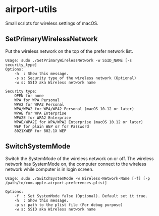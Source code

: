 # airport-utils
Small scripts for wireless settings of macOS.

## SetPrimaryWirelessNetwork

Put the wireless network on the top of the prefer network list.

    Usage: sudo ./SetPrimaryWirelessNetwork -w SSID_NAME [-s security_type]
    Options:
        -h  : Show this message.
        -s s: Security type of the wireless network (Optional)
        -w s: SSID aka Wireless network name

    Security type:
        OPEN for none
        WPA for WPA Personal
        WPA2 for WPA2 Personal
        WPA/WPA2 for WPA/WPA2 Personal (macOS 10.12 or later)
        WPAE for WPA Enterprise
        WPA2E for WPA2 Enterprise
        WPAE/WPA2E for WPA/WPA2 Enterprise (macOS 10.12 or later)
        WEP for plain WEP or for Password
        8021XWEP for 802.1X WEP

## SwitchSystemMode

Switch the SystemMode of the wireless network on or off.
The wireless network has SystemMode on, the computer connect to the wireless network while computer is in login screen.

    Usage: sudo ./SwitchSystemMode -w Wireless-Network-Name [-f] [-p /path/to/com.apple.airport.preferences.plist]

    Options:
        -f  : Set SystemMode false (Optional). Default set it true.
        -h  : Show this message.
        -p s: path to the plist file (For debug purpose)
        -w s: SSID aka Wireless network name
